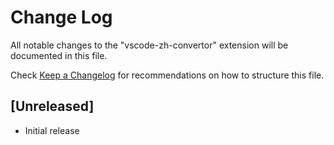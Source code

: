 # Change Log

All notable changes to the "vscode-zh-convertor" extension will be documented in this file.

Check [Keep a Changelog](http://keepachangelog.com/) for recommendations on how to structure this file.

## [Unreleased]

- Initial release